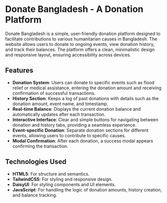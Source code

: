# Donate Bangladesh - A Donation Platform
Donate Bangladesh is a simple, user-friendly donation platform designed to facilitate contributions to various humanitarian causes in Bangladesh. The website allows users to donate to ongoing events, view donation history, and track their balances. The platform offers a clean, minimalistic design and responsive layout, ensuring accessibility across devices.

## Features
- **Donation System**: Users can donate to specific events such as flood relief or medical assistance, entering the donation amount and receiving confirmation of successful transactions.
- **History Section**: Keeps a log of past donations with details such as the donation amount, event name, and timestamp.
- **Real-time Balance**: Displays the current donation balance and automatically updates after each transaction.
- **Interactive Interface**: Clear and simple buttons for navigating between donation and history tabs, providing a seamless experience.
- **Event-specific Donation**: Separate donation sections for different events, allowing users to contribute to specific causes.
- **Modal Confirmation**: After each donation, a success modal appears confirming the transaction.

## Technologies Used
- **HTML5**: For structure and semantics.
- **TailwindCSS**: For styling and responsive design.
- **DaisyUI**: For styling components and UI elements.
- **JavaScript**: For handling the logic of donation amounts, history creation, and balance tracking.
